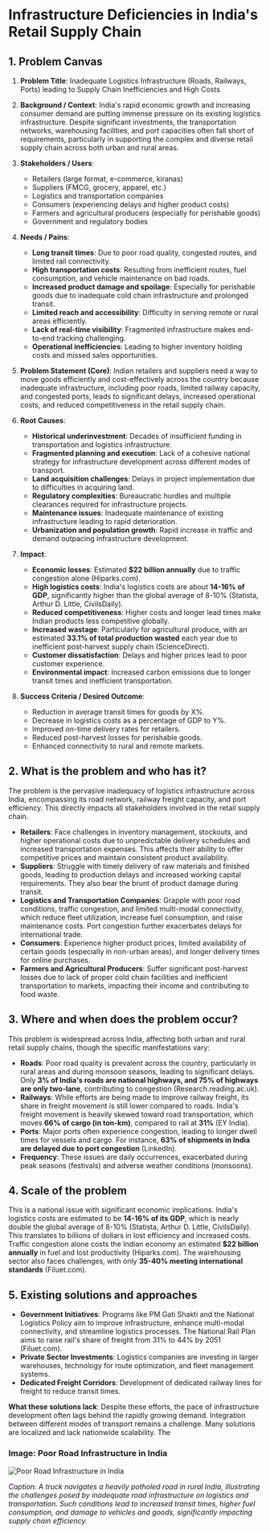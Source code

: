 # Infrastructure Deficiencies in India's Retail Supply Chain

## 1. Problem Canvas

1.  **Problem Title**: Inadequate Logistics Infrastructure (Roads, Railways, Ports) leading to Supply Chain Inefficiencies and High Costs

2.  **Background / Context**: India's rapid economic growth and increasing consumer demand are putting immense pressure on its existing logistics infrastructure. Despite significant investments, the transportation networks, warehousing facilities, and port capacities often fall short of requirements, particularly in supporting the complex and diverse retail supply chain across both urban and rural areas.

3.  **Stakeholders / Users**:
    *   Retailers (large format, e-commerce, kiranas)
    *   Suppliers (FMCG, grocery, apparel, etc.)
    *   Logistics and transportation companies
    *   Consumers (experiencing delays and higher product costs)
    *   Farmers and agricultural producers (especially for perishable goods)
    *   Government and regulatory bodies

4.  **Needs / Pains**:
    *   **Long transit times**: Due to poor road quality, congested routes, and limited rail connectivity.
    *   **High transportation costs**: Resulting from inefficient routes, fuel consumption, and vehicle maintenance on bad roads.
    *   **Increased product damage and spoilage**: Especially for perishable goods due to inadequate cold chain infrastructure and prolonged transit.
    *   **Limited reach and accessibility**: Difficulty in serving remote or rural areas efficiently.
    *   **Lack of real-time visibility**: Fragmented infrastructure makes end-to-end tracking challenging.
    *   **Operational inefficiencies**: Leading to higher inventory holding costs and missed sales opportunities.

5.  **Problem Statement (Core)**: Indian retailers and suppliers need a way to move goods efficiently and cost-effectively across the country because inadequate infrastructure, including poor roads, limited railway capacity, and congested ports, leads to significant delays, increased operational costs, and reduced competitiveness in the retail supply chain.

6.  **Root Causes**:
    *   **Historical underinvestment**: Decades of insufficient funding in transportation and logistics infrastructure.
    *   **Fragmented planning and execution**: Lack of a cohesive national strategy for infrastructure development across different modes of transport.
    *   **Land acquisition challenges**: Delays in project implementation due to difficulties in acquiring land.
    *   **Regulatory complexities**: Bureaucratic hurdles and multiple clearances required for infrastructure projects.
    *   **Maintenance issues**: Inadequate maintenance of existing infrastructure leading to rapid deterioration.
    *   **Urbanization and population growth**: Rapid increase in traffic and demand outpacing infrastructure development.

7.  **Impact**:
    *   **Economic losses**: Estimated **$22 billion annually** due to traffic congestion alone (Hiparks.com).
    *   **High logistics costs**: India's logistics costs are about **14-16% of GDP**, significantly higher than the global average of 8-10% (Statista, Arthur D. Little, CivilsDaily).
    *   **Reduced competitiveness**: Higher costs and longer lead times make Indian products less competitive globally.
    *   **Increased wastage**: Particularly for agricultural produce, with an estimated **33.1% of total production wasted** each year due to inefficient post-harvest supply chain (ScienceDirect).
    *   **Customer dissatisfaction**: Delays and higher prices lead to poor customer experience.
    *   **Environmental impact**: Increased carbon emissions due to longer transit times and inefficient transportation.

8.  **Success Criteria / Desired Outcome**:
    *   Reduction in average transit times for goods by X%.
    *   Decrease in logistics costs as a percentage of GDP to Y%.
    *   Improved on-time delivery rates for retailers.
    *   Reduced post-harvest losses for perishable goods.
    *   Enhanced connectivity to rural and remote markets.

## 2. What is the problem and who has it?

The problem is the pervasive inadequacy of logistics infrastructure across India, encompassing its road network, railway freight capacity, and port efficiency. This directly impacts all stakeholders involved in the retail supply chain.

*   **Retailers**: Face challenges in inventory management, stockouts, and higher operational costs due to unpredictable delivery schedules and increased transportation expenses. This affects their ability to offer competitive prices and maintain consistent product availability.
*   **Suppliers**: Struggle with timely delivery of raw materials and finished goods, leading to production delays and increased working capital requirements. They also bear the brunt of product damage during transit.
*   **Logistics and Transportation Companies**: Grapple with poor road conditions, traffic congestion, and limited multi-modal connectivity, which reduce fleet utilization, increase fuel consumption, and raise maintenance costs. Port congestion further exacerbates delays for international trade.
*   **Consumers**: Experience higher product prices, limited availability of certain goods (especially in non-urban areas), and longer delivery times for online purchases.
*   **Farmers and Agricultural Producers**: Suffer significant post-harvest losses due to lack of proper cold chain facilities and inefficient transportation to markets, impacting their income and contributing to food waste.

## 3. Where and when does the problem occur?

This problem is widespread across India, affecting both urban and rural retail supply chains, though the specific manifestations vary:

*   **Roads**: Poor road quality is prevalent across the country, particularly in rural areas and during monsoon seasons, leading to significant delays. Only **3% of India's roads are national highways, and 75% of highways are only two-lane**, contributing to congestion (Research.reading.ac.uk).
*   **Railways**: While efforts are being made to improve railway freight, its share in freight movement is still lower compared to roads. India's freight movement is heavily skewed toward road transportation, which moves **66% of cargo (in ton-km)**, compared to rail at **31%** (EY India).
*   **Ports**: Major ports often experience congestion, leading to longer dwell times for vessels and cargo. For instance, **63% of shipments in India are delayed due to port congestion** (LinkedIn).
*   **Frequency**: These issues are daily occurrences, exacerbated during peak seasons (festivals) and adverse weather conditions (monsoons).

## 4. Scale of the problem

This is a national issue with significant economic implications. India's logistics costs are estimated to be **14-16% of its GDP**, which is nearly double the global average of 8-10% (Statista, Arthur D. Little, CivilsDaily). This translates to billions of dollars in lost efficiency and increased costs. Traffic congestion alone costs the Indian economy an estimated **$22 billion annually** in fuel and lost productivity (Hiparks.com). The warehousing sector also faces challenges, with only **35-40% meeting international standards** (Filuet.com).

## 5. Existing solutions and approaches

*   **Government Initiatives**: Programs like PM Gati Shakti and the National Logistics Policy aim to improve infrastructure, enhance multi-modal connectivity, and streamline logistics processes. The National Rail Plan aims to raise rail's share of freight from 31% to 44% by 2051 (Filuet.com).
*   **Private Sector Investments**: Logistics companies are investing in larger warehouses, technology for route optimization, and fleet management systems.
*   **Dedicated Freight Corridors**: Development of dedicated railway lines for freight to reduce transit times.

**What these solutions lack**: Despite these efforts, the pace of infrastructure development often lags behind the rapidly growing demand. Integration between different modes of transport remains a challenge. Many solutions are localized and lack nationwide scalability. The 




### Image: Poor Road Infrastructure in India

![Poor Road Infrastructure in India](https://private-us-east-1.manuscdn.com/sessionFile/LZDZtQpmTC10xf7KxaRWFs/sandbox/JUun3jKmnYHk1RNe5ZdwbK-images_1751615818852_na1fn_L2hvbWUvdWJ1bnR1L0luZnJhc3RydWN0dXJlX0RlZmljaWVuY2llc19Qb29yX1JvYWRz.png?Policy=eyJTdGF0ZW1lbnQiOlt7IlJlc291cmNlIjoiaHR0cHM6Ly9wcml2YXRlLXVzLWVhc3QtMS5tYW51c2Nkbi5jb20vc2Vzc2lvbkZpbGUvTFpEWnRRcG1UQzEweGY3S3hhUldGcy9zYW5kYm94L0pVdW4zakttbllIazFSTmU1WmR3YkstaW1hZ2VzXzE3NTE2MTU4MTg4NTJfbmExZm5fTDJodmJXVXZkV0oxYm5SMUwwbHVabkpoYzNSeWRXTjBkWEpsWDBSbFptbGphV1Z1WTJsbGMxOVFiMjl5WDFKdllXUnoucG5nIiwiQ29uZGl0aW9uIjp7IkRhdGVMZXNzVGhhbiI6eyJBV1M6RXBvY2hUaW1lIjoxNzk4NzYxNjAwfX19XX0_&Key-Pair-Id=K2HSFNDJXOU9YS&Signature=WLthDREUG017l8w~kIyuExSHEVIvKXy6p463EeNcKmlriwJ3ivcm2LPxRgQk~h4BaE~6VsD1hcGA5~y8cJ1yvc7JLs3d8Bn5PccAF5tdHHXYhPH20i0mkHk1taAyC8qEs14as95VFZgb-nQ9hfXuvr1flAavto~kellGqgVvheX2LzoSvaNY1Q6jkERFUmkaXQ6ufSRBeF4yEddwfkDYQiNLqYACbN0n7G0NVOUjuU2kyKCcnw7MidGVECM82KrQQ3I5pnXLkJovLetOrckAU11x-ADb9XmXR~RKlzNq85UPmkADxqO8bppS24NCq6DIW~~jplI6VTtVp13RfwCMXg__)

*Caption: A truck navigates a heavily potholed road in rural India, illustrating the challenges posed by inadequate road infrastructure on logistics and transportation. Such conditions lead to increased transit times, higher fuel consumption, and damage to vehicles and goods, significantly impacting supply chain efficiency.*



